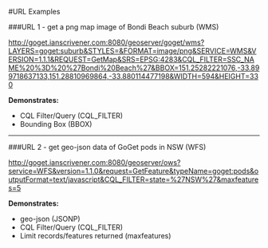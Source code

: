 #URL Examples



###URL 1 - get a png map image of Bondi Beach suburb (WMS)

http://goget.ianscrivener.com:8080/geoserver/goget/wms?LAYERS=goget:suburb&STYLES=&FORMAT=image/png&SERVICE=WMS&VERSION=1.1.1&REQUEST=GetMap&SRS=EPSG:4283&CQL_FILTER=SSC_NAME%20%3D%20%27Bondi%20Beach%27&BBOX=151.25282221076,-33.899718637133,151.28810969864,-33.880114477198&WIDTH=594&HEIGHT=330

**Demonstrates:**

- CQL Filter/Query (CQL_FILTER)
- Bounding Box (BBOX)




---
###URL 2 - get geo-json data of GoGet pods in NSW (WFS)


http://goget.ianscrivener.com:8080/geoserver/ows?service=WFS&version=1.1.0&request=GetFeature&typeName=goget:pods&outputFormat=text/javascript&CQL_FILTER=state=%27NSW%27&maxfeatures=5


**Demonstrates:**

- geo-json (JSONP)
- CQL Filter/Query (CQL_FILTER)
- Limit records/features returned (maxfeatures)

